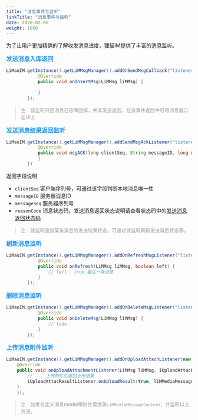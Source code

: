 ```yaml
---
title: "消息事件与监听"
linkTitle: "消息事件与监听"
date: 2020-02-06
weight: 1050
---
```


为了让用户更加精确的了解收发消息进度，狸猫IM提供了丰富的消息监听。

**<font color='#2196F3' size=3>发送消息入库返回</font>**
```java
LiMaoIM.getInstance().getLiMMsgManager().addOnSendMsgCallback("listener_key", new ISendMsgCallBackListener() {
            @Override
            public void onInsertMsg(LiMMsg liMMsg) {
                
            }
        });
```
><font size=2 color='#999'>注：该监听只是消息已存库回掉，并非发送返回。在该事件返回中可将消息展示在UI上</font>

**<font color='#2196F3' size=3>发送消息结果返回监听</font>**
```java
LiMaoIM.getInstance().getLiMMsgManager().addSendMsgAckListener("listener_key", new ISendACK() {
            @Override
            public void msgACK(long clientSeq, String messageID, long messageSeq, byte reasonCode) {
            }
        })
```
返回字段说明
* `clientSeq` 客户端序列号，可通过该字段判断本地消息唯一性
* `messageID` 服务器消息ID
* `messageSeq` 服务器序列号
* `reasonCode` 消息状态码。发送消息返回状态说明请查看状态码中的[发送消息返回状态码](/docs/android/status/)

><font size=2 color='#999'>注：该监听是指某条消息的发送结果状态，可通过该监听刷新发送消息状态等。</font>

**<font color='#2196F3' size=3>刷新消息监听</font>**
```java
LiMaoIM.getInstance().getLiMMsgManager().addOnRefreshMsgListener("listener_key", new IRefreshMsg() {
            @Override
            public void onRefresh(LiMMsg liMMsg, boolean left) {
                // left： true 最后一条消息
            }
        });
```

**<font color='#2196F3' size=3>删除消息监听</font>**
```java
LiMaoIM.getInstance().getLiMMsgManager().addOnDeleteMsgListener("listener_key", new IDeleteMsgListener() {
            @Override
            public void onDeleteMsg(LiMMsg liMMsg) {
                // todo
            }
        });
```

**<font color='#2196F3' size=3>上传消息附件监听</font>**
```java
LiMaoIM.getInstance().getLiMMsgManager().addOnUploadAttachListener(new IUploadAttachmentListener() {
    @Override
    public void onUploadAttachmentListener(LiMMsg liMMsg, IUploadAttacResultListener iUploadAttacResultListener) {
        // ... 上传附件后返回上传结果
        iUploadAttacResultListener.onUploadResult(true, liMMediaMessageContent);
    }
    });
```

><font size=2 color='#999'>注：如果自定义消息model带附件需继承`LiMMediaMessageContent`，并监听以上方法。</font>




